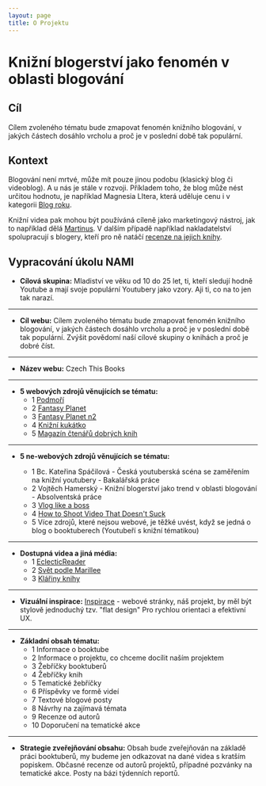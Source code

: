 ```yaml
---
layout: page
title: O Projektu
---
```


<h1>Knižní blogerství jako fenomén v oblasti blogování</h1>

<h2>Cíl</h2>

Cílem zvoleného tématu bude zmapovat fenomén knižního blogování, v jakých částech dosáhlo vrcholu a proč je v poslední době tak populární.

<h2>Kontext</h2>

Blogování není mrtvé, může mít pouze jinou podobu (klasický blog či videoblog). A u nás je stále v rozvoji. Příkladem toho, že blog může nést určitou hodnotu, je například Magnesia LItera, která uděluje cenu i v kategorii [Blog roku](http://www.magnesia-litera.cz/#magnesia-blog-roku/).

Knižní videa pak mohou být používáná cíleně jako marketingový nástroj, jak to například dělá [Martinus](https://www.youtube.com/channel/UCwMBOfREQ1GFG0zb37GguSQ). V dalším případě například nakladatelství spolupracují s blogery, kteří pro ně natáčí [recenze na jejich knihy](https://www.youtube.com/watch?v=yrgmQooW6jM).

<h2> Vypracování úkolu NAMI</h2>

- **Cílová skupina:** Mladiství ve věku od 10 do 25 let, ti, kteří sledují hodně Youtube a mají svoje populární Youtubery jako vzory. Aji ti, co na to jen tak narazí.

_____

- **Cíl webu:** Cílem zvoleného tématu bude zmapovat fenomén knižního blogování, v jakých částech dosáhlo vrcholu a proč je v poslední době tak populární. Zvýšit povědomí naší cílové skupiny o knihách a proč je dobré číst.

_____

- **Název webu:** Czech This Books

_____

- **5 webových zdrojů věnujících se tématu:** 
	- 1 [Podmoří](http://temnarka.blog.cz/1112/fenomen-kniznich-blogu)
	- 2 [Fantasy Planet](http://www.fantasyplanet.cz/za-obzorem/redakcni-uvodniky/knizni-blogy-ocima-blogerky/)
	- 3 [Fantasy Planet n2](http://www.fantasyplanet.cz/za-obzorem/kladivo-na-recenzenty-aneb-kazdy-neni-kisch/)
	- 4 [Knižní kukátko](http://www.kniznikukatko.cz/2016/08/tema-blogu-proc-nectu-recenze-kniznich.html)
	- 5 [Magazín čtenářů dobrých knih](http://magazin.dobre-knihy.cz/literani-zajimavosti/booktuberi-milovnici-knih-na-youtube/)

______

- **5 ne-webových zdrojů věnujících se tématu:**

	- 1 Bc. Kateřina Spáčilová - Česká youtuberská scéna se zaměřením na knižní youtubery - Bakalářská práce
	- 2 Vojtěch Hamerský - Knižní blogerství jako trend v oblasti blogování - Absolventská práce
	- 3 [Vlog like a boss](https://www.amazon.com/Vlog-Like-Boss-Online-Blogging/dp/1946114162/ref=sr_1_1?ie=UTF8&qid=1492436603&sr=8-1&keywords=video+blogging)
	- 4 [How to Shoot Video That Doesn't Suck](https://www.amazon.com/Shoot-Video-That-Doesnt-Suck/dp/0761163239/ref=sr_1_3?ie=UTF8&qid=1492436612&sr=8-3&keywords=video+blogging)
	- 5 Více zdrojů, které nejsou webové, je těžké uvést, když se jedná o blog o booktuberech (Youtubeří s knižní tématikou)

_____

- **Dostupná videa a jiná média:**
	- 1 [EclecticReader](https://www.youtube.com/c/EclecticReader)
	- 2 [Svět podle Marillee](https://www.youtube.com/user/Marketak13)
	- 3 [Klářiny knihy](https://www.youtube.com/channel/UCt5O4pg8TyTBaIkzz78WAmQ)

_____

- **Vizuální inspirace:** [Inspirace](http://demo.kallyas.net/dash/#minimal) - webové stránky, náš projekt, by měl být stylově jednoduchý tzv. "flat design" Pro rychlou orientaci a efektivní UX.

____

- **Základní obsah tématu:**
	- 1 Informace o booktube
	- 2 Informace o projektu, co chceme docílit naším projektem
	- 3 Žebříčky booktuberů
	- 4 Žebříčky knih
	- 5 Tematické žebříčky
	- 6 Příspěvky ve formě videí
	- 7 Textové blogové posty
	- 8 Návrhy na zajímavá témata
	- 9 Recenze od autorů
	- 10 Doporučení na tematické akce

____

- **Strategie zveřejňování obsahu:** Obsah bude zveřejňován na základě práci booktuberů, my budeme jen odkazovat na dané videa s kratším popiskem. Občasné recenze od autorů projektů, případné pozvánky na tematické akce. Posty na bázi týdenních reportů.